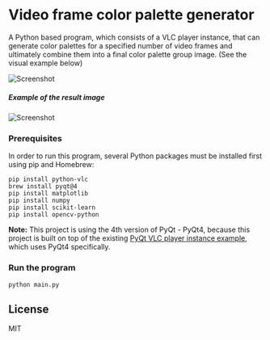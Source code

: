 # Video frame color palette generator

A Python based program, which consists of a VLC player instance, that can generate color palettes for a specified number of video frames and ultimately combine them into a final color palette group image. (See the visual example below)

![Screenshot](https://gauracs.me/wp-content/uploads/2020/12/color_palette_generator_frame.jpg)

##### Example of the result image
![Screenshot](https://gauracs.me/wp-content/uploads/2020/12/color_palette_generator.jpg)

### Prerequisites

In order to run this program, several Python packages must be installed first using pip and Homebrew:

```
pip install python-vlc
brew install pyqt@4
pip install matplotlib
pip install numpy
pip install scikit-learn
pip install opencv-python
```

**Note:** This project is using the 4th version of PyQt - PyQt4, because this project is built on top of the existing [PyQt VLC player instance example](https://github.com/oaubert/python-vlc/blob/master/examples/qtvlc.py), which uses PyQt4 specifically.

### Run the program

```
python main.py
```

## License

MIT
